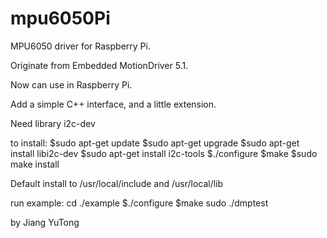 mpu6050Pi
=========

MPU6050 driver for Raspberry Pi.

Originate from Embedded MotionDriver 5.1.

Now can use in Raspberry Pi.

Add a simple C++ interface, and a little extension.

Need library i2c-dev

to install:
$sudo apt-get update
$sudo apt-get upgrade
$sudo apt-get install libi2c-dev
$sudo apt-get install i2c-tools
$./configure
$make
$sudo make install

Default install to /usr/local/include and /usr/local/lib

run example:
cd ./example
$./configure
$make
sudo ./dmptest

by Jiang YuTong


